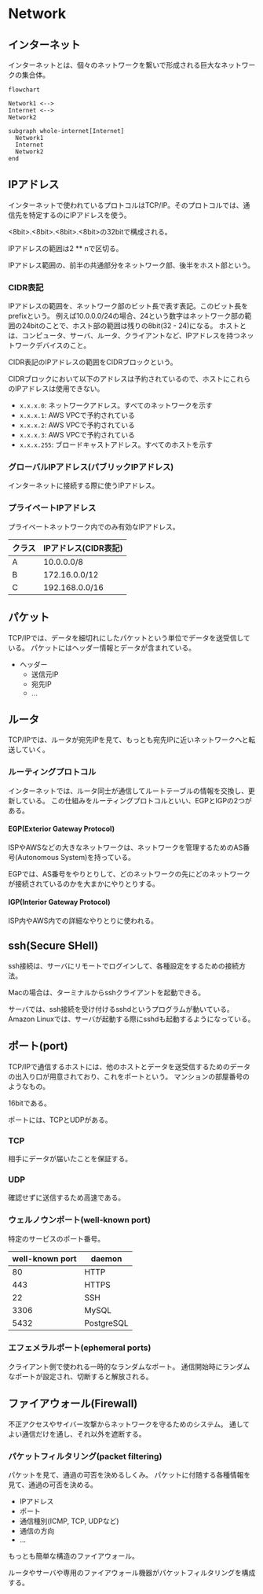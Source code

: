 # Network

## インターネット

インターネットとは、個々のネットワークを繋いで形成される巨大なネットワークの集合体。

```mermaid
flowchart

Network1 <-->
Internet <-->
Network2

subgraph whole-internet[Internet]
  Network1
  Internet
  Network2
end
```

## IPアドレス

インターネットで使われているプロトコルはTCP/IP。そのプロトコルでは、通信先を特定するのにIPアドレスを使う。

<8bit>.<8bit>.<8bit>.<8bit>の32bitで構成される。

IPアドレスの範囲は2 ** nで区切る。

IPアドレス範囲の、前半の共通部分をネットワーク部、後半をホスト部という。

### CIDR表記

IPアドレスの範囲を、ネットワーク部のビット長で表す表記。このビット長をprefixという。
例えば10.0.0.0/24の場合、24という数字はネットワーク部の範囲の24bitのことで、ホスト部の範囲は残りの8bit(32 - 24)になる。
ホストとは、コンピュータ、サーバ、ルータ、クライアントなど、IPアドレスを持つネットワークデバイスのこと。

CIDR表記のIPアドレスの範囲をCIDRブロックという。

CIDRブロックにおいて以下のアドレスは予約されているので、ホストにこれらのIPアドレスは使用できない。

- `x.x.x.0`: ネットワークアドレス。すべてのネットワークを示す
- `x.x.x.1`: AWS VPCで予約されている
- `x.x.x.2`: AWS VPCで予約されている
- `x.x.x.3`: AWS VPCで予約されている
- `x.x.x.255`: ブロードキャストアドレス。すべてのホストを示す

### グローバルIPアドレス(パブリックIPアドレス)

インターネットに接続する際に使うIPアドレス。

### プライベートIPアドレス

プライベートネットワーク内でのみ有効なIPアドレス。

| クラス | IPアドレス(CIDR表記) |
| ------ | -------------------- |
| A      | 10.0.0.0/8           |
| B      | 172.16.0.0/12        |
| C      | 192.168.0.0/16       |

## パケット

TCP/IPでは、データを細切れにしたパケットという単位でデータを送受信している。
パケットにはヘッダー情報とデータが含まれている。

- ヘッダー
  - 送信元IP
  - 宛先IP
  - ...

## ルータ

TCP/IPでは、ルータが宛先IPを見て、もっとも宛先IPに近いネットワークへと転送していく。

### ルーティングプロトコル

インターネットでは、ルータ同士が通信してルートテーブルの情報を交換し、更新している。
この仕組みをルーティングプロトコルといい、EGPとIGPの2つがある。

#### EGP(Exterior Gateway Protocol)

ISPやAWSなどの大きなネットワークは、ネットワークを管理するためのAS番号(Autonomous System)を持っている。

EGPでは、AS番号をやりとりして、どのネットワークの先にどのネットワークが接続されているのかを大まかにやりとりする。

#### IGP(Interior Gateway Protocol)

ISP内やAWS内での詳細なやりとりに使われる。

## ssh(Secure SHell)

ssh接続は、サーバにリモートでログインして、各種設定をするための接続方法。

Macの場合は、ターミナルからsshクライアントを起動できる。

サーバでは、ssh接続を受け付けるsshdというプログラムが動いている。
Amazon Linuxでは、サーバが起動する際にsshdも起動するようになっている。

## ポート(port)

TCP/IPで通信するホストには、他のホストとデータを送受信するためのデータの出入り口が用意されており、これをポートという。
マンションの部屋番号のようなもの。

16bitである。

ポートには、TCPとUDPがある。

### TCP

相手にデータが届いたことを保証する。

### UDP

確認せずに送信するため高速である。

### ウェルノウンポート(well-known port)

特定のサービスのポート番号。

| well-known port | daemon     |
| --------------- | ---------- |
| 80              | HTTP       |
| 443             | HTTPS      |
| 22              | SSH        |
| 3306            | MySQL      |
| 5432            | PostgreSQL |

### エフェメラルポート(ephemeral ports)

クライアント側で使われる一時的なランダムなポート。
通信開始時にランダムなポートが設定され、切断すると解放される。

## ファイアウォール(Firewall)

不正アクセスやサイバー攻撃からネットワークを守るためのシステム。
通してよい通信だけを通し、それ以外を遮断する。

### パケットフィルタリング(packet filtering)

パケットを見て、通過の可否を決めるしくみ。
パケットに付随する各種情報を見て、通過の可否を決める。

- IPアドレス
- ポート
- 通信種別(ICMP, TCP, UDPなど)
- 通信の方向
- ...

もっとも簡単な構造のファイアウォール。

ルータやサーバや専用のファイアウォール機器がパケットフィルタリングを構成する。
